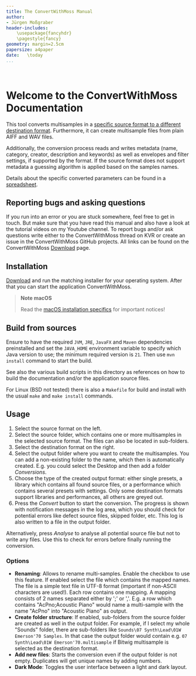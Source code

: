 ```yaml
---
title: The ConvertWithMoss Manual
author: 
- Jürgen Moßgraber
header-includes:
    \usepackage{fancyhdr}
    \pagestyle{fancy}
geometry: margin=2.5cm
papersize: a4paper
date:   \today
...
```


<div style="page-break-after: always; visibility: hidden"> 
\pagebreak 
</div>

# Welcome to the ConvertWithMoss Documentation

This tool converts multisamples in a [specific source format to a different destination format](README-FORMATS.md#). Furthermore, it can create multisample files from plain AIFF and WAV files.

Additionally, the conversion process reads and writes metadata (name, category, creator, description and keywords) as well as envelopes and filter settings, if supported by the format. If the source format does not support metadata a guessing algorithm is applied based on the samples names.

Details about the specific converted parameters can be found in a [spreadsheet][1].

## Reporting bugs and asking questions

If you run into an error or you are stuck somewhere, feel free to get in touch. But make sure that you have read this manual and also have a look at the tutorial videos on my Youtube channel. To report bugs and/or ask questions write either to the ConvertWithMoss thread on KVR or create an issue in the ConvertWithMoss GitHub projects.
All links can be found on the ConvertWithMoss [Download][2] page.

## Installation

[Download][2] and run the matching installer for your operating system.
After that you can start the application ConvertWithMoss.

> **Note macOS**
>
> Read the [macOS installation specifics](README-MACOS.md#) for important notices!

## Build from sources

Ensure to have the required `JVM`, `JRE`, `JavaFX` and `Maven` dependencies preinstalled and set the `JAVA_HOME` environment variable to specify which Java version to use; the minimum required version is `21`. Then use `mvn install` command to start the build.

See also the various build scripts in this directory as references on how to build the documentation and/or the application source files.

For Linux (BSD not tested) there is also a `Makefile` for build and install with the usual `make` and `make install` commands.

## Usage

1. Select the source format on the left.
2. Select the source folder, which contains one or more multisamples in the selected source format. The files can also be located in sub-folders.
3. Select the destination format on the right.
4. Select the output folder where you want to create the multisamples. You can add a non-existing folder to the name, which then is automatically created. E.g. you could select the Desktop and then add a folder *Conversions*.
5. Choose the type of the created output format: either single presets, a library which contains all found source files, or a performance which contains several presets with settings. Only some destination formats support libraries and performances, all others are greyed out.
6. Press the *Convert* button to start the conversion. The progress is shown with notification messages in the log area, which you should check for potential errors like defect source files, skipped folder, etc. This log is also written to a file in the output folder.

Alternatively, press *Analyse* to analyse all potential source file but not to write any files. Use this to check for errors before finally running the conversion.

### Options

* **Renaming**: Allows to rename multi-samples. Enable the checkbox to use this feature. If enabled select the file which contains the mapped names. The file is a simple text file in UTF-8 format (important if non-ASCII characters are used!). Each row contains one mapping. A mapping consists of 2 names separated either by ';' or ','. E.g. a row which contains "AcPno;Acoustic Piano" would name a multi-sample with the name "AcPno" into "Acoustic Piano" as output.
* **Create folder structure**: If enabled, sub-folders from the source folder are created as well in the output folder. For example, if I select my whole "Sounds" folder, there are sub-folders like `Sounds\07 Synth\Lead\01W Emerson'70 Samples`. In that case the output folder would contain e.g. `07 Synth\Lead\01W Emerson'70.multisample` if Bitwig multisample is selected as the destination format.
* **Add new files**: Starts the conversion even if the output folder is not empty. Duplicates will get unique names by adding numbers.
* **Dark Mode**: Toggles the user interface between a light and dark layout.

[1]: https://github.com/git-moss/ConvertWithMoss/blob/main/documentation/SupportedFeaturesSampleFormats.ods
[2]: https://mossgrabers.de/Software/ConvertWithMoss/ConvertWithMoss.html
